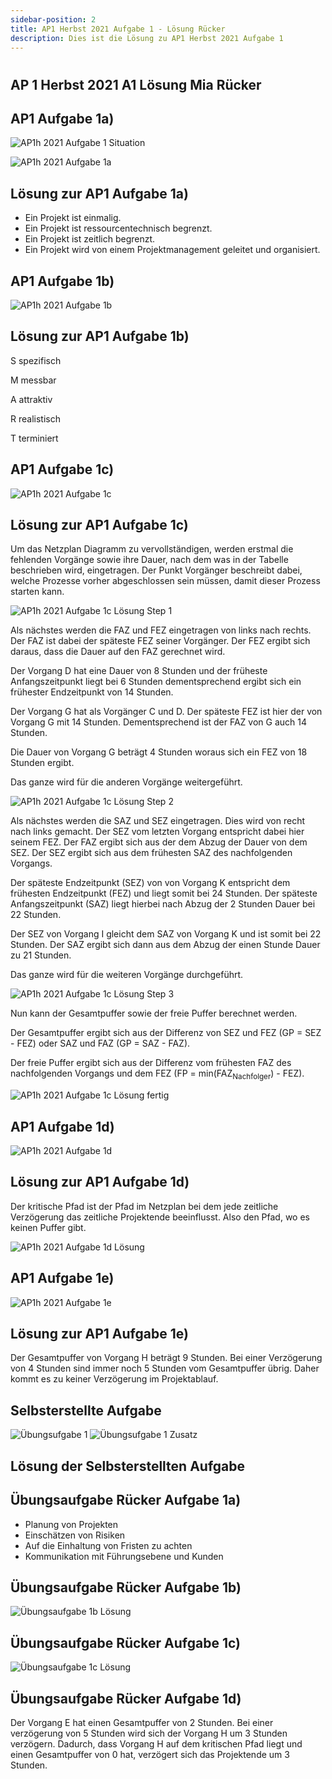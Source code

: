 ```yaml
---
sidebar-position: 2
title: AP1 Herbst 2021 Aufgabe 1 - Lösung Rücker
description: Dies ist die Lösung zu AP1 Herbst 2021 Aufgabe 1
---
```


# 
## AP 1 Herbst 2021 A1 Lösung Mia Rücker



## AP1 Aufgabe 1a)

![AP1h 2021 Aufgabe 1 Situation](</img/AP1/2021/ap1h_2021/AP1h_2021_a1_situation.jpg>)

![AP1h 2021 Aufgabe 1a](</img/AP1/2021/ap1h_2021/AP1h_2021_a1a.jpg>)

## Lösung zur AP1 Aufgabe 1a)

  * Ein Projekt ist einmalig.
  * Ein Projekt ist ressourcentechnisch begrenzt.
  * Ein Projekt ist zeitlich begrenzt.
  * Ein Projekt wird von einem Projektmanagement geleitet und organisiert.

## AP1 Aufgabe 1b)

![AP1h 2021 Aufgabe 1b](</img/AP1/2021/ap1h_2021/AP1h_2021_a1b.jpg>)

## Lösung zur AP1 Aufgabe 1b)

S spezifisch

M messbar

A attraktiv

R realistisch

T terminiert

## AP1 Aufgabe 1c)

![AP1h 2021 Aufgabe 1c](</img/AP1/2021/ap1h_2021/AP1h_2021_a1c.jpg>)

## Lösung zur AP1 Aufgabe 1c)

Um das Netzplan Diagramm zu vervollständigen, werden erstmal die fehlenden Vorgänge sowie ihre Dauer, nach dem was in der Tabelle beschrieben wird, eingetragen.
Der Punkt Vorgänger beschreibt dabei, welche Prozesse vorher abgeschlossen sein müssen, damit dieser Prozess starten kann.

![AP1h 2021 Aufgabe 1c Lösung Step 1](</img/AP1/2021/ap1h_2021/solution/AP1h_2021_a1c_solution_step1.png>)

Als nächstes werden die FAZ und FEZ eingetragen von links nach rechts. Der FAZ ist dabei der späteste FEZ seiner Vorgänger. Der FEZ ergibt sich daraus, dass die Dauer auf den FAZ gerechnet wird.

Der Vorgang D hat eine Dauer von 8 Stunden und der früheste Anfangszeitpunkt liegt bei 6 Stunden dementsprechend ergibt sich ein frühester Endzeitpunkt von 14 Stunden.

Der Vorgang G hat als Vorgänger C und D. Der späteste FEZ ist hier der von Vorgang G mit 14 Stunden. Dementsprechend ist der FAZ von G auch 14 Stunden.

Die Dauer von Vorgang G beträgt 4 Stunden woraus sich ein FEZ von 18 Stunden ergibt. 


Das ganze wird für die anderen Vorgänge weitergeführt.

![AP1h 2021 Aufgabe 1c Lösung Step 2](</img/AP1/2021/ap1h_2021/solution/AP1h_2021_a1c_solution_step2.png>)

Als nächstes werden die SAZ und SEZ eingetragen. Dies wird von recht nach links gemacht. Der SEZ vom letzten Vorgang entspricht dabei hier seinem FEZ. Der FAZ ergibt sich aus der dem Abzug der Dauer von dem SEZ. Der SEZ ergibt sich aus dem frühesten SAZ des nachfolgenden Vorgangs.

Der späteste Endzeitpunkt (SEZ) von von Vorgang K entspricht dem frühesten Endzeitpunkt (FEZ) und liegt somit bei 24 Stunden. Der späteste Anfangszeitpunkt (SAZ) liegt hierbei nach Abzug der 2 Stunden Dauer bei 22 Stunden.

Der SEZ von Vorgang I gleicht dem SAZ von Vorgang K und ist somit bei 22 Stunden. Der SAZ ergibt sich dann aus dem Abzug der einen Stunde Dauer zu 21 Stunden.

Das ganze wird für die weiteren Vorgänge durchgeführt.

![AP1h 2021 Aufgabe 1c Lösung Step 3](</img/AP1/2021/ap1h_2021/solution/AP1h_2021_a1c_solution_step3.png>)

Nun kann der Gesamtpuffer sowie der freie Puffer berechnet werden.

Der Gesamtpuffer ergibt sich aus der Differenz von SEZ und FEZ (GP = SEZ - FEZ) oder SAZ und FAZ (GP = SAZ - FAZ).

Der freie Puffer ergibt sich aus der Differenz vom frühesten FAZ des nachfolgenden Vorgangs und dem FEZ (FP = min(FAZ<sub>Nachfolger</sub>) - FEZ).

![AP1h 2021 Aufgabe 1c Lösung fertig](</img/AP1/2021/ap1h_2021/solution/AP1h_2021_a1c_solution.png>)

## AP1 Aufgabe 1d)

![AP1h 2021 Aufgabe 1d](</img/AP1/2021/ap1h_2021/AP1h_2021_a1d.jpg>)

## Lösung zur AP1 Aufgabe 1d)

Der kritische Pfad ist der Pfad im Netzplan bei dem jede zeitliche Verzögerung das zeitliche Projektende beeinflusst. Also den Pfad, wo es keinen Puffer gibt.

![AP1h 2021 Aufgabe 1d Lösung](</img/AP1/2021/ap1h_2021/solution/AP1h_2021_a1d_solution.png>)

## AP1 Aufgabe 1e)

![AP1h 2021 Aufgabe 1e](</img/AP1/2021/ap1h_2021/AP1h_2021_a1e.jpg>)

## Lösung zur AP1 Aufgabe 1e)

Der Gesamtpuffer von Vorgang H beträgt 9 Stunden. Bei einer Verzögerung von 4 Stunden sind immer noch 5 Stunden vom Gesamtpuffer übrig. Daher kommt es zu keiner Verzögerung im Projektablauf.

## Selbsterstellte Aufgabe

![Übungsufgabe 1](</img/AP1/2021/ap1h_2021/ap1h_2021_a1_exercise.jpg>)
![Übungsufgabe 1 Zusatz](</img/AP1/2021/ap1h_2021/ap1h_2021_a1_exercise_extra.jpg>)

## Lösung der Selbsterstellten Aufgabe

## Übungsaufgabe Rücker Aufgabe 1a)
 * Planung von Projekten
 * Einschätzen von Risiken
 * Auf die Einhaltung von Fristen zu achten
 * Kommunikation mit Führungsebene und Kunden

## Übungsaufgabe Rücker Aufgabe 1b)

![Übungsaufgabe 1b Lösung](</img/AP1/2021/ap1h_2021/solution/ap1h_2021_a1_exercise_solution.jpg>)

## Übungsaufgabe Rücker Aufgabe 1c)

![Übungsaufgabe 1c Lösung](</img/AP1/2021/ap1h_2021/solution/ap1h_2021_a1d_exercise_solution.jpg>)

## Übungsaufgabe Rücker Aufgabe 1d)

Der Vorgang E hat einen Gesamtpuffer von 2 Stunden. Bei einer verzögerung von 5 Stunden wird sich der Vorgang H um 3 Stunden verzögern.
Dadurch, dass Vorgang H auf dem kritischen Pfad liegt und einen Gesamtpuffer von 0 hat, verzögert sich das Projektende um 3 Stunden.
